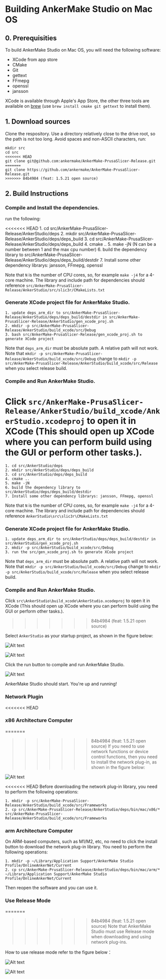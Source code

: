 
# Building AnkerMake Studio on Mac OS

## 0. Prerequisities
To build AnkerMake Studio on Mac OS, you will need the following software:

- XCode from app store
- CMake
- Git
- gettext
- FFmepg
- openssl
- jansson

XCode is available through Apple's App Store, the other three tools are available on
[brew](https://brew.sh/) (use `brew install cmake git gettext` to install them).

## 1. Download sources
Clone the respository. Use a directory relatively close to the drive root, so the path is not too long. Avoid spaces and non-ASCII characters, run:
```
mkdir src
cd src
<<<<<<< HEAD
git clone git@github.com:ankermake/AnkerMake-PrusaSlicer-Release.git
=======
git clone https://github.com/ankermake/AnkerMake-PrusaSlicer-Release.git
>>>>>>> 84b4984 (feat: 1.5.21 open source)
```

## 2. Build Instructions

### Compile and Install the dependencies.
run the following:

<<<<<<< HEAD
	1. cd src/AnkerMake-PrusaSlicer-Release/AnkerStudio/deps
	2. mkdir src/AnkerMake-PrusaSlicer-Release/AnkerStudio/deps/deps_build
	3. cd src/AnkerMake-PrusaSlicer-Release/AnkerStudio/deps/deps_build
	4. cmake ..
	5. make -jN (N can be a number between 1 and the max cpu number)
	6. build the dependency library to src/AnkerMake-PrusaSlicer-Release/AnkerStudio/deps/deps_build/destdir
	7. Install some other dependency librarys: jansson, FFmepg, openssl

Note that `N` is the number of CPU cores, so, for example `make -j4` for a 4-core machine.
The library and include path for dependencies should reference `src/AnkerMake-PrusaSlicer-Release/AnkerStudio/src/slic3r/CMakeLists.txt`

### Generate XCode project file for AnkerMake Studio.

	1. update deps_arm_dir to src/AnkerMake-PrusaSlicer-Release/AnkerStudio/deps/deps_build/destdir in src/AnkerMake-PrusaSlicer-Release/AnkerStudio/gen_xcode_proj.sh 
	2. mkdir -p src/AnkerMake-PrusaSlicer-Release/AnkerStudio/build_xcode/src/Debug
	3. bash src/AnkerMake-PrusaSlicer-Release/gen_xcode_proj.sh to generate XCode project

Note that `deps_arm_dir` must be absolute path. A relative path will not work.
Note that `mkdir -p src/AnkerMake-PrusaSlicer-Release/AnkerStudio/build_xcode/src/Debug` change to `mkdir -p src/AnkerMake-PrusaSlicer-Release/AnkerStudio/build_xcode/src/Release` when you select release build.

### Compile and Run AnkerMake Studio. 
Click `src/AnkerMake-PrusaSlicer-Release/AnkerStudio/build_xcode/AnkerStudio.xcodeproj` to open it in XCode (This should open up XCode where you can perform build using the GUI or perform other tasks.).
=======
	1. cd src/AnkerStudio/deps
	2. mkdir src/AnkerStudio/deps/deps_build
	3. cd src/AnkerStudio/deps/deps_build
	4. cmake ..
	5. make -jN
	6. build the dependency library to src/AnkerStudio/deps/deps_build/destdir
	7. Install some other dependency librarys: jansson, FFmepg, openssl

Note that `N` is the number of CPU cores, so, for example `make -j4` for a 4-core machine.
The library and include path for dependencies should reference `AnkerStudio\src\slic3r\CMakeLists.txt`

### Generate XCode project file for AnkerMake Studio.

	1. update deps_arm_dir to src/AnkerStudio/deps/deps_build/destdir in src/AnkerStudio/gen_xcode_proj.sh 
	2. mkdir -p src/AnkerStudio/build_xcode/src/Debug
	3. run the src/gen_xcode_proj.sh to generate XCode project

Note that `deps_arm_dir` must be absolute path. A relative path will not work.
Note that `mkdir -p src/AnkerStudio/build_xcode/src/Debug` change to `mkdir -p src/AnkerStudio/build_xcode/src/Release` when you select release build.

### Compile and Run AnkerMake Studio. 
Click `src\AnkerStudio\build_xcode\AnkerStudio.xcodeproj` to open it in XCode (This should open up XCode where you can perform build using the GUI or perform other tasks.).
>>>>>>> 84b4984 (feat: 1.5.21 open source)

Select `AnkerStudio` as your startup project, as shown in the figure below:

![Alt text](Image/xcode_set_ankerstudio2.jpg)  

![Alt text](Image/xcode_select_ankerstudio.jpg)

Click the run button to compile and run AnkerMake Studio.

![Alt text](Image/xcode_click_run.jpg)

AnkerMake Studio should start. You're up and running!

### Network Plugin
<<<<<<< HEAD

### x86 Architecture Computer
=======
>>>>>>> 84b4984 (feat: 1.5.21 open source)
If you need to use network functions or device control functions, then you need to install the network plug-in, as shown in the figure below:

![Alt text](Image/install_network_plugin.png)

<<<<<<< HEAD
Before downloading the network plug-in library, you need to perform the following operations:

	1. mkdir -p src/AnkerMake-PrusaSlicer-Release/AnkerStudio/build_xcode/src/Frameworks
	2. cp src/AnkerMake-PrusaSlicer-Release/AnkerStudio/deps/bin/mac/x86/* src/AnkerMake-PrusaSlicer-Release/AnkerStudio/build_xcode/src/Frameworks

### arm Architecture Computer
On ARM-based computers, such as M1/M2, etc, no need to click the install button to download the network plug-in library. 
You need to perform the following operations:

	1. mkdir -p ~/Library/Application Support/AnkerMake Studio Profile/OnlineAnkerNet/Current
	2. cp src/AnkerMake-PrusaSlicer-Release/AnkerStudio/deps/bin/mac/arm/* ~/Library/Application Support/AnkerMake Studio Profile/OnlineAnkerNet/Current

Then reopen the software and you can use it.

### Use Release Mode
=======
>>>>>>> 84b4984 (feat: 1.5.21 open source)
Note that AnkerMake Studio must use Release mode when downloading and using network plug-ins.

How to use release mode refer to the figure below：

![Alt text](Image/xcode_set_scheme.jpg)

![Alt text](Image/xcode_set_release.jpg)
